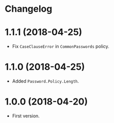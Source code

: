# Changelog

# 1.1.1 (2018-04-25)
- Fix `CaseClauseError` in `CommonPasswords` policy.

# 1.1.0 (2018-04-25)
- Added `Password.Policy.Length`.

# 1.0.0 (2018-04-20)
- First version.
